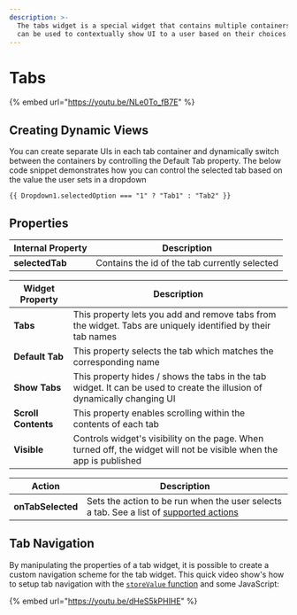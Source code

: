 ```yaml
---
description: >-
  The tabs widget is a special widget that contains multiple containers. Tabs
  can be used to contextually show UI to a user based on their choices.
---
```


# Tabs

{% embed url="https://youtu.be/NLe0To_fB7E" %}

## Creating Dynamic Views

You can create separate UIs in each tab container and dynamically switch between the containers by controlling the Default Tab property. The below code snippet demonstrates how you can control the selected tab based on the value the user sets in a dropdown

```
{{ Dropdown1.selectedOption === "1" ? "Tab1" : "Tab2" }}
```

## Properties

| Internal Property | Description                                   |
| ----------------- | --------------------------------------------- |
| **selectedTab**   | Contains the id of the tab currently selected |

| Widget Property     | Description                                                                                                              |
| ------------------- | ------------------------------------------------------------------------------------------------------------------------ |
| **Tabs**            | This property lets you add and remove tabs from the widget. Tabs are uniquely identified by their tab names              |
| **Default Tab**     | This property selects the tab which matches the corresponding name                                                       |
| **Show Tabs**       | This property hides / shows the tabs in the tab widget. It can be used to create the illusion of dynamically changing UI |
| **Scroll Contents** | This property enables scrolling within the contents of each tab                                                          |
| **Visible**         | Controls widget's visibility on the page. When turned off, the widget will not be visible when the app is published      |

| Action            | Description                                                                                                                                      |
| ----------------- | ------------------------------------------------------------------------------------------------------------------------------------------------ |
| **onTabSelected** | Sets the action to be run when the user selects a tab. See a list of [supported actions](../../core-concepts/writing-code/appsmith-framework.md) |

## Tab Navigation

By manipulating the properties of a tab widget, it is possible to create a custom navigation scheme for the tab widget. This quick video show's how to setup tab navigation with the [`storeValue` function](https://github.com/appsmithorg/appsmith-docs/blob/v1.3/widget-reference/function-reference/store-value.md) and some JavaScript:

{% embed url="https://youtu.be/dHeS5kPHlHE" %}
